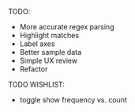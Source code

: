TODO:
* More accurate regex parsing
* Highlight matches
* Label axes
* Better sample data
* Simple UX review
* Refactor


TODO WISHLIST:
  * toggle show frequency vs. count
